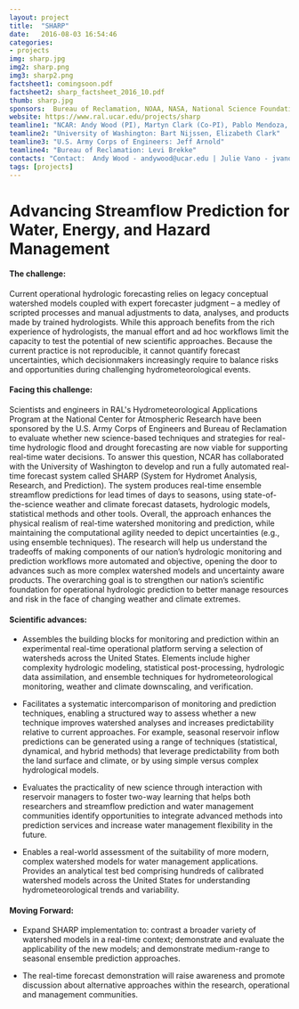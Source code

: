 ```yaml
---
layout: project
title:  "SHARP"
date:   2016-08-03 16:54:46
categories:
- projects
img: sharp.jpg
img2: sharp.png
img3: sharp2.png
factsheet1: comingsoon.pdf
factsheet2: sharp_factsheet_2016_10.pdf
thumb: sharp.jpg
sponsors:  Bureau of Reclamation, NOAA, NASA, National Science Foundation, U.S. Army Corps of Engineers (check, spell out?)
website: https://www.ral.ucar.edu/projects/sharp
teamline1: "NCAR: Andy Wood (PI), Martyn Clark (Co-PI), Pablo Mendoza, Andy Newman, Ethan Gutmann"
teamline2: "University of Washington: Bart Nijssen, Elizabeth Clark"
teamline3: "U.S. Army Corps of Engineers: Jeff Arnold"
teamline4: "Bureau of Reclamation: Levi Brekke" 
contacts: "Contact:  Andy Wood - andywood@ucar.edu | Julie Vano - jvano@ucar.edu"
tags: [projects]
---
```


# Advancing Streamflow Prediction for Water, Energy, and Hazard Management

#### **The challenge:** 

Current operational hydrologic forecasting relies on legacy conceptual watershed models coupled with expert forecaster judgment – a medley of scripted processes and manual adjustments to data, analyses, and products made by trained hydrologists. While this approach benefits from the rich experience of hydrologists, the manual effort and ad hoc workflows limit the capacity to test the potential of new scientific approaches.  Because the current practice is not reproducible, it cannot quantify forecast uncertainties, which decisionmakers increasingly require to balance risks and opportunities during challenging hydrometeorological events.

#### **Facing this challenge:**

Scientists and engineers in RAL's Hydrometeorological Applications Program at the National Center for Atmospheric Research have been sponsored by the U.S. Army Corps of Engineers and Bureau of Reclamation to evaluate whether new science-based techniques and strategies for real-time hydrologic flood and drought forecasting are now viable for supporting real-time water decisions.  To answer this question, NCAR has collaborated with the University of Washington to develop and run a fully automated real-time forecast system called SHARP (System for Hydromet Analysis, Research, and Prediction).  The system produces real-time ensemble streamflow predictions for lead times of days to seasons, using state-of-the-science weather and climate forecast datasets, hydrologic models, statistical methods and other tools.  Overall, the approach enhances the physical realism of real-time watershed monitoring and prediction, while maintaining the computational agility needed to depict uncertainties (e.g., using ensemble techniques).  The research will help us understand the tradeoffs of making components of our nation’s hydrologic monitoring and prediction workflows more automated and objective, opening the door to advances such as more complex watershed models and uncertainty aware products.  The overarching goal is to strengthen our nation’s scientific foundation for operational hydrologic prediction to better manage resources and risk in the face of changing weather and climate extremes.

#### **Scientific advances:**

*   Assembles the building blocks for monitoring and prediction within an experimental real-time operational platform serving a selection of watersheds across the United States.  Elements include higher complexity hydrologic modeling, statistical post-processing, hydrologic data assimilation, and ensemble techniques for hydrometeorological monitoring, weather and climate downscaling, and verification.

*   Facilitates a systematic intercomparison of monitoring and prediction techniques, enabling a structured way to assess whether a new technique improves watershed analyses and increases predictability relative to current approaches. For example, seasonal reservoir inflow predictions can be generated using a range of techniques (statistical, dynamical, and hybrid methods) that leverage predictability from both the land surface and climate, or by using simple versus complex hydrological models.

*   Evaluates the practicality of new science through interaction with reservoir managers to foster two-way learning that helps both researchers and streamflow prediction and water management communities identify opportunities to integrate advanced methods into prediction services and increase water management flexibility in the future.

*   Enables a real-world assessment of the suitability of more modern, complex watershed models for water management applications. Provides an analytical test bed comprising hundreds of calibrated watershed models across the United States for understanding hydrometeorological trends and variability.

#### **Moving Forward:** 

*   Expand SHARP implementation to: contrast a broader variety of watershed models in a real-time context; demonstrate and evaluate the applicability of the new models; and demonstrate medium-range to seasonal ensemble prediction approaches. 

*   The real-time forecast demonstration will raise awareness and promote discussion about alternative approaches within the research, operational and management communities.

